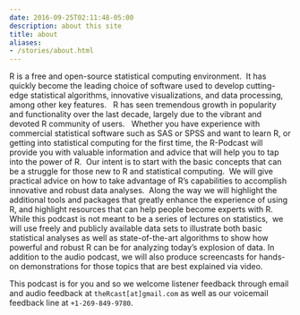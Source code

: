```yaml
---
date: 2016-09-25T02:11:48-05:00
description: about this site
title: about
aliases:
- /stories/about.html
---
```


R is a free and open-source statistical computing environment.  It has quickly become the leading choice of software used to develop cutting-edge statistical algorithms, innovative visualizations, and data processing, among other key features.   R has seen tremendous growth in popularity and functionality over the last decade, largely due to the vibrant and devoted R community of users.   Whether you have experience with commercial statistical software such as SAS or SPSS and want to learn R, or getting into statistical computing for the first time, the R-Podcast will provide you with valuable information and advice that will help you to tap into the power of R.  Our intent is to start with the basic concepts that can be a struggle for those new to R and statistical computing.  We will give practical advice on how to take advantage of R’s capabilities to accomplish innovative and robust data analyses.  Along the way we will highlight the additional tools and packages that greatly enhance the experience of using R, and highlight resources that can help people become experts with R.  While this podcast is not meant to be a series of lectures on statistics,  we will use freely and publicly available data sets to illustrate both basic statistical analyses as well as state-of-the-art algorithms to show how powerful and robust R can be for analyzing today’s explosion of data.  In addition to the audio podcast, we will also produce screencasts for hands-on demonstrations for those topics that are best explained via video.

This podcast is for you and so we welcome listener feedback through email and audio feedback at `theRcast[at]gmail.com` as well as our voicemail feedback line at `+1-269-849-9780`.
